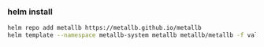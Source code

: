 <!-- ### Generate metallb-secret
```bash
./gen_secret.sh > metallb-secret.yaml
``` -->

### helm install
```bash
helm repo add metallb https://metallb.github.io/metallb
helm template --namespace metallb-system metallb metallb/metallb -f values.yaml > metallb-system.yaml
```
